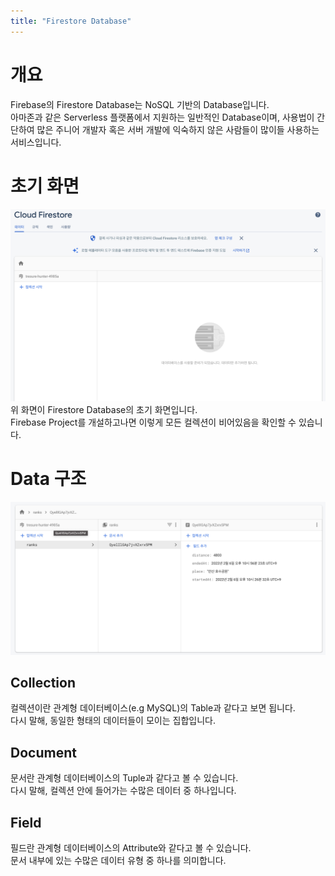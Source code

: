 ```yaml
---
title: "Firestore Database"
---
```

# 개요
Firebase의 Firestore Database는 NoSQL 기반의 Database입니다.  
아마존과 같은 Serverless 플랫폼에서 지원하는 일반적인 Database이며, 사용법이 간단하여 많은 주니어 개발자 혹은 서버 개발에 익숙하지 않은 사람들이 많이들 사용하는 서비스입니다.  
# 초기 화면
![Database][Database]  
위 화면이 Firestore Database의 초기 화면입니다.  
Firebase Project를 개설하고나면 이렇게 모든 컬렉션이 비어있음을 확인할 수 있습니다.
# Data 구조
![Example][Example]  
## Collection
컬렉션이란 관계형 데이터베이스(e.g MySQL)의 Table과 같다고 보면 됩니다.  
다시 말해, 동일한 형태의 데이터들이 모이는 집합입니다.
## Document
문서란 관계형 데이터베이스의 Tuple과 같다고 볼 수 있습니다.  
다시 말해, 컬렉션 안에 들어가는 수많은 데이터 중 하나입니다.
## Field
필드란 관계형 데이터베이스의 Attribute와 같다고 볼 수 있습니다.  
문서 내부에 있는 수많은 데이터 유형 중 하나를 의미합니다.

[Database]: ./database.png
[Example]: ./example.png